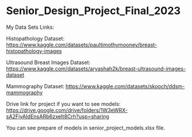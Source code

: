 # Senior_Design_Project_Final_2023

My Data Sets Links:

Histopathology Dataset: https://www.kaggle.com/datasets/paultimothymooney/breast-histopathology-images

Ultrasound Breast Images Dataset: https://www.kaggle.com/datasets/aryashah2k/breast-ultrasound-images-dataset

Mammography Dataset: https://www.kaggle.com/datasets/skooch/ddsm-mammography

Drive link for project if you want to see models: https://drive.google.com/drive/folders/1W3eWRX-sA2FjyAIdEnsARb6zxeIt8Crh?usp=sharing

You can see prepare of models in senior_project_models.xlsx file.
